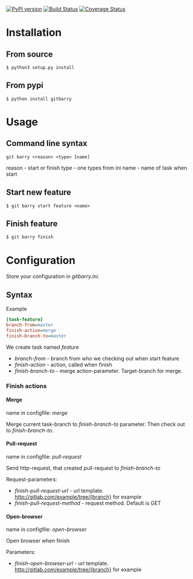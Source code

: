 [![PyPI version](https://badge.fury.io/py/gitbarry.svg)](https://badge.fury.io/py/gitbarry)
[![Build Status](https://travis-ci.org/a1fred/git-barry.svg?branch=master)](https://travis-ci.org/a1fred/git-barry)
[![Coverage Status](https://coveralls.io/repos/github/a1fred/git-barry/badge.svg?branch=master)](https://coveralls.io/github/a1fred/git-barry?branch=master)


# Installation
## From source
```shell
$ python3 setup.py install
```
## From pypi
```shell
$ python install gitbarry
```

# Usage

## Command line syntax
```shell
git barry <reason> <type> [name]
```
reason - start or finish
type - one types from ini
name - name of task when start


## Start new feature
```shell
$ git barry start feature <name>
```

## Finish feature
```shell
$ git barry finish
```

# Configuration
Store your configuration in *gitbarry.ini*.

## Syntax
Example
```ini
[task-feature]
branch-from=master
finish-action=merge
finish-branch-to=master
```

We create task named *feature*
 - *branch-from* - branch from who we checking out when start feature
 - *finish-action* - action, called when finish
 - *finish-branch-to* - merge action-parameter. Target-branch for merge.

### Finish actions
#### Merge
name in configfile: *merge*

Merge current task-branch to *finish-branch-to* parameter.
Then check out to *finish-branch-to*.

#### Pull-request
name in configfile: *pull-request*

Send http-request, that created pull-request to *finish-branch-to*

Request-parameters:
* *finish-pull-request-url* - url template. http://gitlab.com/example/tree/{branch} for example
* *finish-pull-request-method* - request method. Default is GET

#### Open-browser
name in configfile: *open-browser*

Open browser when finish

Parameters:
* *finish-open-browser-url* - url template. http://gitlab.com/example/tree/{branch} for example
